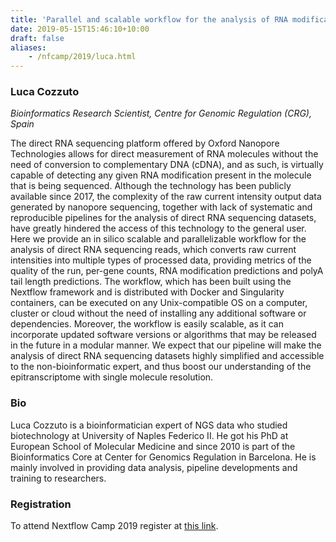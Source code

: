 ```yaml
---
title: 'Parallel and scalable workflow for the analysis of RNA modifications using Oxford Nanopore direct RNA sequencing'
date: 2019-05-15T15:46:10+10:00
draft: false
aliases:
    - /nfcamp/2019/luca.html
---
```


### Luca Cozzuto
*Bioinformatics Research Scientist, Centre for Genomic Regulation (CRG), Spain* 

The direct RNA sequencing platform offered by Oxford Nanopore Technologies allows for direct measurement of RNA molecules without the need of conversion to complementary DNA (cDNA), and as such, is virtually capable of detecting any given RNA modification present in the molecule that is being sequenced. Although the technology has been publicly available since 2017, the complexity of the raw current intensity output data generated by nanopore sequencing, together with lack of systematic and reproducible pipelines for the analysis of direct RNA sequencing datasets, have greatly hindered the access of this technology to the general user. Here we provide an in silico scalable and parallelizable workflow for the analysis of direct RNA sequencing reads, which converts raw current intensities into multiple types of processed data, providing metrics of the quality of the run, per-gene counts, RNA modification predictions and polyA tail length predictions. The workflow, which has been built using the Nextflow framework and is distributed with Docker and Singularity containers, can be executed on any Unix-compatible OS on a computer, cluster or cloud without the need of installing any additional software or dependencies. Moreover, the workflow is easily scalable, as it can incorporate updated software versions or algorithms that may be released in the future in a modular manner. We expect that our pipeline will make the analysis of direct RNA sequencing datasets highly simplified and accessible to the non-bioinformatic expert, and thus boost our understanding of the epitranscriptome with single molecule resolution. 

### Bio

Luca Cozzuto is a bioinformatician expert of NGS data who studied biotechnology at University of Naples Federico II. He got his PhD at European School of Molecular Medicine and since 2010 is part of the Bioinformatics Core at Center for Genomics Regulation in Barcelona. He is mainly involved in providing data analysis, pipeline developments and training to researchers.  

### Registration 

To attend Nextflow Camp 2019 register at [this link](https://www.crg.eu/en/event/coursescrg-nextflow-2019).